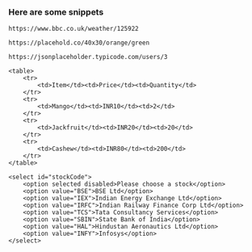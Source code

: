 ### Here are some snippets

    https://www.bbc.co.uk/weather/125922

    https://placehold.co/40x30/orange/green

    https://jsonplaceholder.typicode.com/users/3

    <table>
        <tr>
            <td>Item</td><td>Price</td><td>Quantity</td>
        </tr>
        <tr>
            <td>Mango</td><td>INR10</td><td>2</td>
        </tr>
        <tr>
            <td>Jackfruit</td><td>INR20</td><td>20</td>
        </tr>
        <tr>
            <td>Cashew</td><td>INR80</td><td>200</td>
        </tr>
    </table>

    <select id="stockCode">
        <option selected disabled>Please choose a stock</option>
        <option value="BSE">BSE Ltd</option>
        <option value="IEX">Indian Energy Exchange Ltd</option>
        <option value="IRFC">Indian Railway Finance Corp Ltd</option>
        <option value="TCS">Tata Consultancy Services</option>
        <option value="SBIN">State Bank of India</option>
        <option value="HAL">Hindustan Aeronautics Ltd</option>
        <option value="INFY">Infosys</option>
    </select>
